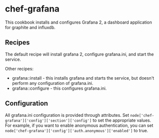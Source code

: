 # chef-grafana

This cookbook installs and configures Grafana 2, a dashboard application for
graphite and influxdb.

## Recipes

The default recipe will install grafana 2, configure grafana.ini, and start
the service.

Other recipes:

* grafana::install - this installs grafana and starts the service, but doesn't
  perform any configuration of grafana.ini.
* grafana::configure - this configures grafana.ini.

## Configuration

All grafana.ini configuration is provided through attributes. Set
`node['chef-grafana']['config']['section']['config']` to set the appropriate
values. For example, if you want to enable anonymous authentication, you can
set `node['chef-grafana']['config']['auth.anonymous']['enabled']` to true.
